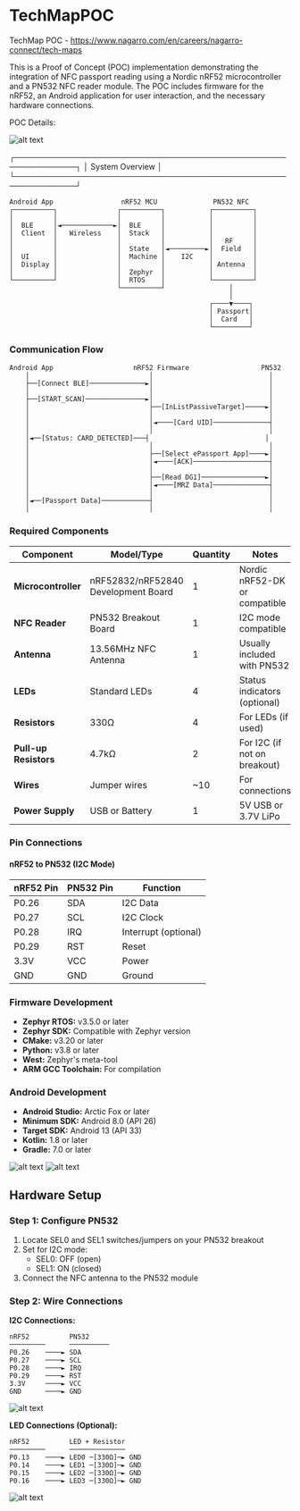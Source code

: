 # TechMapPOC
TechMap POC - https://www.nagarro.com/en/careers/nagarro-connect/tech-maps

This is a Proof of Concept (POC) implementation demonstrating the integration of NFC passport reading using a Nordic nRF52 microcontroller and a PN532 NFC reader module. The POC includes firmware for the nRF52, an Android application for user interaction, and the necessary hardware connections.

POC Details:


![alt text](20251015_160232.jpg)

┌─────────────────────────────────────────────────────────────┐
│                         System Overview                     │
└─────────────────────────────────────────────────────────────┘

    Android App                 nRF52 MCU              PN532 NFC
    ┌──────────┐               ┌──────────┐           ┌──────────┐
    │          │               │          │           │          │
    │  BLE     │◄─────────────►│  BLE     │           │          │
    │  Client  │   Wireless    │  Stack   │           │          │
    │          │               │          │           │   RF     │
    │          │               │  State   │◄─────────►│  Field   │
    │  UI      │               │  Machine │    I2C    │          │
    │  Display │               │          │           │ Antenna  │
    │          │               │  Zephyr  │           │          │
    └──────────┘               │  RTOS    │           └──────────┘
                               └──────────┘                │
                                                           │
                                                      ┌────▼────┐
                                                      │ Passport│
                                                      │  Card   │
                                                      └─────────┘


### Communication Flow
```
Android App                    nRF52 Firmware                  PN532
    │                              │                             │
    ├──[Connect BLE]──────────────►│                             │
    │                              │                             │
    ├──[START_SCAN]───────────────►│                             │
    │                              ├──[InListPassiveTarget]─────►│
    │                              │                             │
    │                              │◄────[Card UID]──────────────┤
    │                              │                             │
    │◄──[Status: CARD_DETECTED]───┤                             │
    │                              │                             │
    │                              ├──[Select ePassport App]────►│
    │                              │◄────[ACK]───────────────────┤
    │                              │                             │
    │                              ├──[Read DG1]────────────────►│
    │                              │◄────[MRZ Data]──────────────┤
    │                              │                             │
    │◄──[Passport Data]────────────┤                             │
    │                              │                             │
```

### Required Components

| Component             | Model/Type                          | Quantity | Notes                         |
| --------------------- | ----------------------------------- | -------- | ----------------------------- |
| **Microcontroller**   | nRF52832/nRF52840 Development Board | 1        | Nordic nRF52-DK or compatible |
| **NFC Reader**        | PN532 Breakout Board                | 1        | I2C mode compatible           |
| **Antenna**           | 13.56MHz NFC Antenna                | 1        | Usually included with PN532   |
| **LEDs**              | Standard LEDs                       | 4        | Status indicators (optional)  |
| **Resistors**         | 330Ω                                | 4        | For LEDs (if used)            |
| **Pull-up Resistors** | 4.7kΩ                               | 2        | For I2C (if not on breakout)  |
| **Wires**             | Jumper wires                        | ~10      | For connections               |
| **Power Supply**      | USB or Battery                      | 1        | 5V USB or 3.7V LiPo           |

### Pin Connections

#### nRF52 to PN532 (I2C Mode)

| nRF52 Pin | PN532 Pin | Function             |
| --------- | --------- | -------------------- |
| P0.26     | SDA       | I2C Data             |
| P0.27     | SCL       | I2C Clock            |
| P0.28     | IRQ       | Interrupt (optional) |
| P0.29     | RST       | Reset                |
| 3.3V      | VCC       | Power                |
| GND       | GND       | Ground               |

### Firmware Development

- **Zephyr RTOS:** v3.5.0 or later
- **Zephyr SDK:** Compatible with Zephyr version
- **CMake:** v3.20 or later
- **Python:** v3.8 or later
- **West:** Zephyr's meta-tool
- **ARM GCC Toolchain:** For compilation

### Android Development

- **Android Studio:** Arctic Fox or later
- **Minimum SDK:** Android 8.0 (API 26)
- **Target SDK:** Android 13 (API 33)
- **Kotlin:** 1.8 or later
- **Gradle:** 7.0 or later

![alt text](Screenshot_20251015_162300_TechMapPOC.jpg)
![alt text](Screenshot_20251015_162309_TechMapPOC.jpg)

## Hardware Setup

### Step 1: Configure PN532

1. Locate SEL0 and SEL1 switches/jumpers on your PN532 breakout
2. Set for I2C mode:
   - SEL0: OFF (open)
   - SEL1: ON (closed)
3. Connect the NFC antenna to the PN532 module

### Step 2: Wire Connections

**I2C Connections:**
```
nRF52          PN532
─────────      ──────────
P0.26    ────► SDA
P0.27    ────► SCL
P0.28    ────► IRQ
P0.29    ────► RST
3.3V     ────► VCC
GND      ────► GND
```

![alt text](PN532-NFC-Module.jpg)

**LED Connections (Optional):**
```
nRF52          LED + Resistor
─────────      ──────────────
P0.13    ────► LED0 ─[330Ω]─► GND
P0.14    ────► LED1 ─[330Ω]─► GND
P0.15    ────► LED2 ─[330Ω]─► GND
P0.16    ────► LED3 ─[330Ω]─► GND
```

![alt text](SerialTerminal.png)